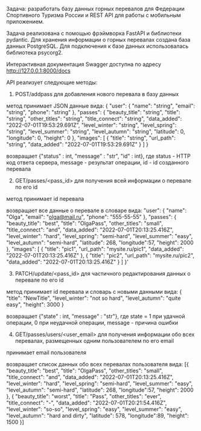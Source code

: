 Задача: разработать базу данных горных перевалов для Федерации Спортивного Туризма России и REST API для работы с мобильным приложением.

Задача реализована с помощью фрэймворка FastAPI и библиотеки pydantic. Для хранения информации о горных перевалах создана база данных PostgreSQL. Для подключения к базе данных использовалась библиотека psycorg2.

Интерактивная документация Swagger доступна по адресу http://127.0.0.1:8000/docs

API реализует следующие методы:

1. POST/addpass  для добавления нового перевала в базу данных

метод принимает JSON данные вида:
{
  "user": {
    "name": "string",
    "email": "string",
    "phone": "string"
  },
  "passes": {
    "beauty_title": "string",
    "title": "string",
    "other_titles": "string",
    "title_connect": "string",
    "data_added": "2022-07-01T19:53:29.691Z",
    "level_winter": "string",
    "level_spring": "string",
    "level_summer": "string",
    "level_autumn": "string",
    "latitude": 0,
    "longitude": 0,
    "height": 0
  },
  "images": [
    {
      "title": "string",
      "url_path": "string",
      "data_added": "2022-07-01T19:53:29.691Z"
    }
  ]
}

возвращает {"status" : int, "message" : "str", "id" : int}, где status - HTTP код ответа сервера, message - результат операции, id - id созданного перевала

2. GET/passes/<pass_id>  для получения всей информации о перевале по его id
  
метод принимает id перевала
  
возвращает все данные о перевале в словаре вида:
"user": {
    "name": "Olga",
    "email": "olga@mail.ru",
    "phone": "555-55-55"
  },
  "passes": {
    "beauty_title": "best",
    "title": "OlgaPass",
    "other_titles": "small",
    "title_connect": "and",
    "data_added": "2022-07-01T20:13:25.416Z",
    "level_winter": "hard",
    "level_spring": "semi-hard",
    "level_summer": "easy",
    "level_autumn": "semi-hard",
    "latitude": 268,
    "longitude":57,
    "height": 2000
  },
  "images": [
    {
      "title": "pic1",
      "url_path": "mysite.ru/pic1",
      "data_added": "2022-07-01T20:13:25.416Z"
    },
{
      "title": "pic2",
      "url_path": "mysite.ru/pic2",
      "data_added": "2022-07-01T20:13:25.416Z"
    }
  ]
}'
  
3. PATCH/update/<pass_id>  для частичного редактирования данных о перевале по его id

метод принимает id перевала и словарь с новыми данными вида:
{
    "title": "NewTitle",
    "level_winter": "not so hard",
    "level_autumn": "quite easy",
    "height": 3000
  }

возвращает {"state" : int, "message" : "str"}, где state = 1 при удачной операции, 0 при неудачной операции, message - причина ошибки

4. GET/passes/users/<user_email>  для получения информации обо всех перевалах, размещенных одним пользователем по его email

принимает email пользователя

возвращает список данных обо всех перевалах пользователя вида:
[{
    "beauty_title": "best",
    "title": "OlgaPass",
    "other_titles": "small",
    "title_connect": "and",
    "data_added": "2022-07-01T20:13:25.416Z",
    "level_winter": "hard",
    "level_spring": "semi-hard",
    "level_summer": "easy",
    "level_autumn": "semi-hard",
    "latitude": 268,
    "longitude":57,
    "height": 2000
  },
  {
    "beauty_title": "worst",
    "title": "Pass",
    "other_titles": "ever",
    "title_connect": "-",
    "data_added": "2022-07-01T20:21:54.416Z",
    "level_winter": "so-so",
    "level_spring": "easy",
    "level_summer": "easy",
    "level_autumn": "hard and dirty",
    "latitude": 578,
    "longitude":89,
    "height": 1500
  }]

